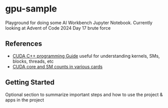# gpu-sample
Playground for doing some AI Workbench Jupyter Notebook.
Currently looking at Advent of Code 2024 Day 17 brute force

## References
* [CUDA C++ programming Guide](https://docs.nvidia.com/cuda/cuda-c-programming-guide/) useful for understanding kernels, SMs, blocks, threads, etc
* [CUDA core and SM counts in various cards](https://en.wikipedia.org/wiki/CUDA)

## Getting Started
Optional section to summarize important steps and how to use the project & apps in the project

